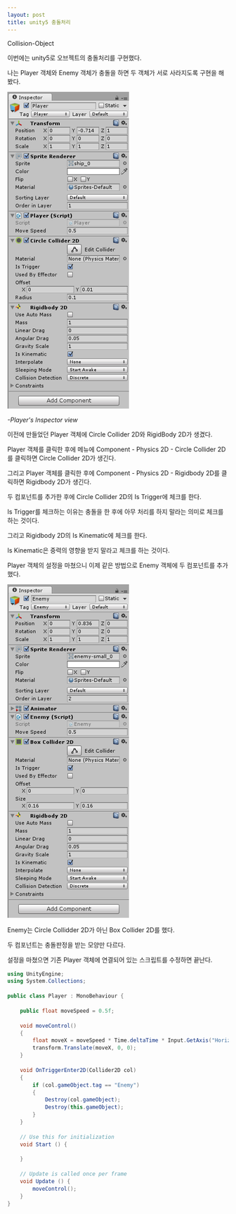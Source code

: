 ```yaml
---
layout: post
title: unity5 충돌처리
---
```


Collision-Object

이번에는 unity5로 오브젝트의 충돌처리를 구현했다.

나는 Player 객체와 Enemy 객체가 충돌을 하면 두 객체가 서로 사라지도록 구현을 해봤다.

![1](/images/04112-1.PNG)

_-Player's Inspector view_

이전에 만들었던 Player 객체에 Circle Collider 2D와 RigidBody 2D가 생겼다.

Player 객체를 클릭한 후에 메뉴에 Component - Physics 2D - Circle Collider 2D를 클릭하면 Circle Collider 2D가 생긴다.

그리고 Player 객체를 클릭한 후에 Component - Physics 2D - Rigidbody 2D를 클릭하면 Rigidbody 2D가 생긴다.

두 컴포넌트를 추가한 후에 Circle Collider 2D의 Is Trigger에 체크를 한다.

Is Trigger를 체크하는 이유는 충돌을 한 후에 아무 처리를 하지 말라는 의미로 체크를 하는 것이다.

그리고 Rigidbody 2D의 Is Kinematic에 체크를 한다.

Is Kinematic은 중력의 영향을 받지 말라고 체크를 하는 것이다.

Player 객체의 설정을 마쳤으니 이제 같은 방법으로 Enemy 객체에 두 컴포넌트를 추가했다.

![2](/images/04112-2.PNG)

Enemy는 Circle Collidder 2D가 아닌 Box Collider 2D를 했다.

두 컴포넌트는 충돌판정을 받는 모양만 다르다.

설정을 마쳤으면 기존 Player 객체에 연결되어 있는 스크립트를 수정하면 끝난다.

```c#
using UnityEngine;
using System.Collections;

public class Player : MonoBehaviour {

    public float moveSpeed = 0.5f;

    void moveControl()
    {
        float moveX = moveSpeed * Time.deltaTime * Input.GetAxis("Horizontal");
        transform.Translate(moveX, 0, 0);
    }

    void OnTriggerEnter2D(Collider2D col)
    {
        if (col.gameObject.tag == "Enemy")
        {
            Destroy(col.gameObject);
            Destroy(this.gameObject);
        }
    }

	// Use this for initialization
	void Start () {
	    
	}
	
	// Update is called once per frame
	void Update () {
        moveControl();
	}
}
```

